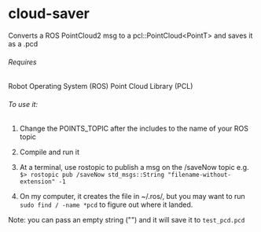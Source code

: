cloud-saver
===========

Converts a ROS PointCloud2 msg to a pcl::PointCloud&lt;PointT> and saves it as a .pcd

###### Requires
Robot Operating System (ROS)
Point Cloud Library (PCL)

###### To use it:

1.  Change the POINTS_TOPIC after the includes to the name of your ROS topic

2.  Compile and run it

3.  At a terminal, use rostopic to publish a msg on the /saveNow topic
  e.g. `$> rostopic pub /saveNow std_msgs::String "filename-without-extension" -1`

4.  On my computer, it creates the file in ~/.ros/, but you may want to run `sudo find / -name *pcd`
   to figure out where it landed.

Note: you can pass an empty string ("") and it will save it to `test_pcd.pcd`
